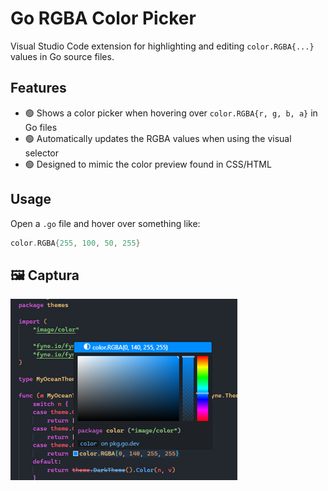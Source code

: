 # Go RGBA Color Picker

Visual Studio Code extension for highlighting and editing `color.RGBA{...}` values in Go source files.

## Features

- 🟢 Shows a color picker when hovering over `color.RGBA{r, g, b, a}` in Go files
- 🟢 Automatically updates the RGBA values when using the visual selector
- 🟢 Designed to mimic the color preview found in CSS/HTML

## Usage

Open a `.go` file and hover over something like:

```go
color.RGBA{255, 100, 50, 255}
```

## 🖼️ Captura

![Captura de pantalla](media/screenshot.png)
